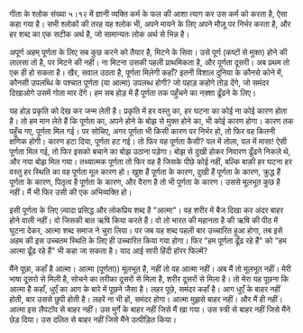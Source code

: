 गीता के श्लोक संख्या ५।१२ में ज्ञानी व्यक्ति कर्म के फल की आशा त्याग कर उस कर्म को करता है, ऐसा कहा गया है। सभी  श्लोकों की तरह यह श्लोक भी, अपने मायने के लिए अपने मौज़ू पर निर्भर करता है, और हर शब्द का एक सटीक अर्थ है, जो सामान्यतः लोक अर्थ से भिन्न है।

अपूर्ण अहम् पूर्णता के लिए सब कुछ करने को तैयार है, मिटने के सिवा। उसे पूर्ण (कष्टों से मुक्त) होने की लालसा तो है, पर मिटने की नहीं। ना मिटना उसकी पहली प्राथमिकता है, और पूर्णता दूसरी। अब प्रथम तो एक ही हो सकता है। खैर, सवाल उठता है, पूर्णता मिलेगी कहाँ? इतनी विशाल दुनिया के कौनसे कोने में, कौनसी उपलब्धि के पश्चात पूर्णता (या आत्मा) उपलब्ध होगी? जो पहाड़ कहोगे तोड़ देंगे, जो समंदर दिखाओगे उसमें गोता मार देंगे। हम सब होड़ में हैं पूर्णता तक पहुँचने का नक़्शा ढूँढने के लिए। 

यह होड़ प्रकृति को देख कर जन्म लेती है। प्रकृति में हर वस्तु का, हर घटना का कोई ना कोई कारण होता है। तो हम मान लेते हैं कि पूर्णता का, अपने होने के बोझ से मुक्त होने का, भी कोई कारण होगा। कारण तक पहुँच गए, पूर्णता मिल गई। पर सोचिए, अगर पूर्णता भी किसी कारण पर निर्भर हो, तो फिर वह कितनी क्षणिक होगी। कारण हटा दिया, पूर्णता हट गई। तो फिर यह पूर्णता कैसी? पल में तोला, पल में मासा! ऐसी पूर्णता मिल गई, तो फिर इसको बचाने का बोझ उठाना पड़ेगा। बोझ से दुखी होकर निवारण ढूँढने निकले थे, और नया बोझ मिल गया। तथ्यात्मक पूर्णता तो फिर वह है जिसके पीछे कोई नहीं, बल्कि बाक़ी हर घटना हर वस्तु हर स्थिति का वह पूर्णता मूल कारण हो। खुश हैं पूर्णता के कारण, दुखी हैं पूर्णता के कारण, क्रुद्ध हैं पूर्णता के कारण, पितृत्व है पूर्णता के कारण, और वैराग है तो भी पूर्णता के कारण। उससे मूलभूत कुछ है नहीं। मैं भी फिर उसी की एक अभिव्यक्ति हो।

इसी पूर्णता के लिए ज़्यादा प्रसिद्ध और लोकप्रिय शब्द है "आत्मा"। वह शरीर में बैज दिखा कर अंदर बाहर होने वाली नहीं। वो जिसकी बात ऋषि किया करते हैं। वो तो भारत की महानता है की ऋषि की पीठ में घुटना देकर, आत्मा शब्द समाज ने चुरा लिया। पर जब यह शब्द पहली बार उच्चारित हुआ होगा, तब इसे अहम की इस उच्चतम स्थिति के लिए ही उच्चारित किया गया होगा। फिर "हम पूर्णता ढूँढ रहे हैं" को "हम आत्मा ढूँढ रहे हैं" भी कहा जा सकता है। याद आई सारी हिंदी हॉरर फिल्में?

मैंने पूछा, कहाँ है आत्मा। आत्मा (पूर्णता)) मूलभूत है, नहीं तो वह आत्मा नहीं। अब मैं तो मूलभूत नहीं। मेरी भाषा दूसरो से मिली है, सोचने का तरीका दूसरों से मिला है, शरीर दूसरों से मिला है। तो मेरा यह पूछना कि आत्मा है कहाँ, धुएँ का आग के बारे में पूछने जैसा है। लहर पूछे, समंदर कहाँ है। आग धुएँ के बाहर नहीं होती, बार उससे छुपी होती है। लहरें ना भी हों, समंदर होगा। आत्मा मुझसे बाहर नहीं। और मैं ही नहीं। आत्मा इस लैपटॉप से बाहर नहीं। उस मुर्गे के बाहर नहीं जिसे मैं खा गया। उस स्त्री से बाहर नहीं जिसे मैंने छेड़ दिया। उस दलित से बाहर नहीं जिसे मैंने उत्पीड़ित किया।